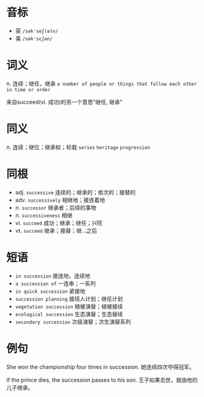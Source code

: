 # 音标

- 英 `/sək'seʃ(ə)n/`
- 美 `/sək'sɛʃən/`

# 词义

n. 连续；继任，继承
`a number of people or things that follow each other in time or order`



来自succeed(vi. 成功)的另一个意思“继任, 继承”

# 同义

n. 连续；继位；继承权；轮栽
`series` `heritage` `progression`

# 同根

- adj. `successive` 连续的；继承的；依次的；接替的
- adv. `successively` 相继地；接连着地
- n. `successor` 继承者；后续的事物
- n. `successiveness` 相继
- vi. `succeed` 成功；继承；继任；兴旺
- vt. `succeed` 继承；接替；继…之后

# 短语

- `in succession` 接连地，连续地
- `a succession of` 一连串；一系列
- `in quick succession` 紧接地
- `succession planning` 接班人计划；继任计划
- `vegetation succession` 植被演替；植被接续
- `ecological succession` 生态演替；生态替续
- `secondary succession` 次级演替；次生演替系列

# 例句

She won the championship four times in succession.
她连续四次夺得冠军。

If the prince dies, the succession passes to his son.
王子如果去世，就由他的儿子继承。


